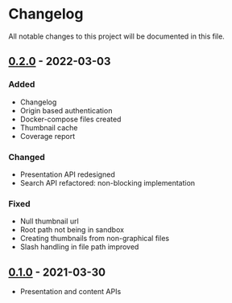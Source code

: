 # Changelog
All notable changes to this project will be documented in this file.

## [0.2.0] - 2022-03-03
### Added
- Changelog
- Origin based authentication 
- Docker-compose files created 
- Thumbnail cache
- Coverage report

### Changed
-  Presentation API redesigned 
-  Search API refactored: non-blocking implementation 

### Fixed
- Null thumbnail url
- Root path not being in sandbox
- Creating thumbnails from non-graphical files
- Slash handling in file path improved

## [0.1.0] - 2021-03-30
-  Presentation and content APIs


[0.2.0]: https://bbpgitlab.epfl.ch/viz/veeone/veedrive/-/compare/0.1.0...0.2.0?from_project_id=124
[0.1.0]: https://bbpgitlab.epfl.ch/viz/veeone/veedrive/-/compare/e7c9bc69247b67440166d754738c0ccc42d55cbb...0.1.0?from_project_id=124
